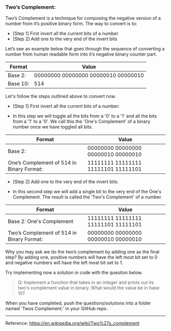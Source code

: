 ### Two’s Complement:
Two’s Complement is a technique for composing the negative version of a number from it’s positive binary form.  The way to convert is to:

  - [Step 1] First invert all the current bits of a number
  - [Step 2] Add one to the very end of the invert bits

Let’s see an example below that goes through the sequence of converting a number from human readable form into it’s negative binary counter part.

| Format | Value | 
|---------------------------|-----|
| Base 2:                  |00000000 00000000 00000010 00000010|
| Base 10:                  | 514  |

Let's follow the steps outlined above to convert now.

 - [Step 1] First invert all the current bits of a number:

* In this step we will toggle all the bits from a '0' to a '1' and all the bits from a '1' to a '0'.  We call this the 'One's Complement' of a binary number once we have toggled all bits.

| Format | Value | 
|---------------------------|-----|
| Base 2:                  |00000000 00000000 00000010 00000010|
| One’s Complement of 514 in Binary Format:| 11111111 11111111 11111101 11111101|  
  
 - [Step 2] Add one to the very end of the invert bits:

* In this second step we will add a single bit to the very end of the One's Complement.  The result is called the 'Two's Complement' of a number. 
  
| Format | Value | 
|---------------------------|-----|
| Base 2:  One's Complement                  |11111111 11111111 11111101 11111101|
| Two’s Complement of 514 in Binary Format:                  | 00000000 00000000 00000010 00000010|    

Why you may ask we do the two’s complement by adding one as the final step?  By adding one, positive numbers will have the left most bit set to 0 and negative numbers will have the left most bit set to 1.

Try implementing now a solution in code with the quesiton below.
>Q:  Implement a function that takes in an integer and prints out its two's complement value in binary.  What would the value be in base 10?

When you have completed, push the questions/solutions into a folder named 'Twos Complement:' in your GitHub repo.
______________________________________________________________________________________
Reference:
https://en.wikipedia.org/wiki/Two%27s_complement
